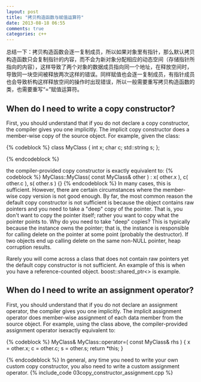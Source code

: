 ```yaml
---
layout: post
title: "拷贝构造函数与赋值运算符"
date: 2013-08-18 06:55
comments: true
categories: c++ 
---
```


总结一下：拷贝构造函数会逐一复制成员，所以如果对象里有指针，那么默认拷贝构造函数只会复制指针的内容，而不会为新对象分配相应的动态空间（存储指针所指向的内容），这样导致了两个对象的数据成员指向同一个地址，在释放空间时，导致同一块空间被释放两次这样的错误。同样赋值也会逐一复制成员，有指针成员也会导致析构这样释放空间的操作时出现错误，所以一般需要重写拷贝构造函数的类，也需要重写“=”赋值运算符。
<!--more-->

<h2>When do I need to write a copy constructor?</h2>
First, you should understand that if you do not declare a copy constructor, the compiler gives you one implicitly. The implicit copy constructor does a member-wise copy of the source object.
For example, given the class:

{% codeblock %}
  class MyClass {
      int x;
      char c;
      std::string s;
  };

{% endcodeblock %}

the compiler-provided copy constructor is exactly equivalent to:
{% codeblock %}
  MyClass::MyClass( const MyClass& other ) :
     x( other.x ), c( other.c ), s( other.s )
  {}
{% endcodeblock %}
In many cases, this is sufficient. However, there are certain circumstances where the member-wise copy version is not good enough. By far, the most common reason the default copy constructor is not sufficient is because the object contains raw pointers and you need to take a "deep" copy of the pointer. That is, you don't want to copy the pointer itself; rather you want to copy what the pointer
points to. Why do you need to take "deep" copies? This is typically because the instance owns the pointer; that is, the instance is responsible for calling delete on the pointer at some point (probably the destructor). If two objects end up calling delete on the same non-NULL pointer, heap corruption results.

Rarely you will come across a class that does not contain raw pointers yet the default copy constructor is not sufficient. An example of this is when you have a reference-counted object.
boost::shared_ptr<> is example.


<h2>When do I need to write an assignment operator?</h2>
First, you should understand that if you do not declare an assignment operator, the compiler gives you one implicitly. The implicit assignment operator does member-wise assignment of each data member from the source object. For example, using the class above, the compiler-provided assignment operator isexactly equivalent to:

{% codeblock %}
  MyClass& MyClass::operator=( const MyClass& rhs ) {
      x = other.x;
      c = other.c;
      s = other.s;
      return *this;
  }

{% endcodeblock %}
In general, any time you need to write your own custom copy constructor, you also need to write a custom assignment operator.
{% include_code  03copy_constructor_assignment.cpp %}
